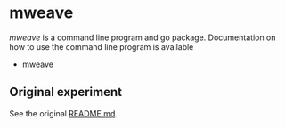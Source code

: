 
# mweave

_mweave_ is a command line program and go package. Documentation on how to
use the command line program is available

+ [mweave](mweave.html)

## Original experiment

See the original [README.md](README-v0.0.2.html).
